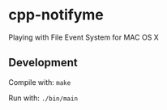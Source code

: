 # cpp-notifyme

Playing with File Event System for MAC OS X

## Development

Compile with: `make`

Run with: `./bin/main`
